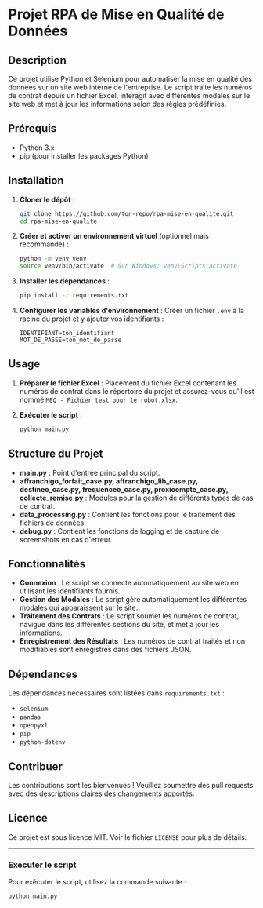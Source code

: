 # Projet RPA de Mise en Qualité de Données

## Description

Ce projet utilise Python et Selenium pour automatiser la mise en qualité des données sur un site web interne de l'entreprise. Le script traite les numéros de contrat depuis un fichier Excel, interagit avec différentes modales sur le site web et met à jour les informations selon des règles prédéfinies.

## Prérequis

- Python 3.x
- pip (pour installer les packages Python)

## Installation

1. **Cloner le dépôt** :
   ```bash
   git clone https://github.com/ton-repo/rpa-mise-en-qualite.git
   cd rpa-mise-en-qualite
   ```

2. **Créer et activer un environnement virtuel** (optionnel mais recommandé) :
   ```bash
   python -m venv venv
   source venv/bin/activate  # Sur Windows: venv\Scripts\activate
   ```

3. **Installer les dépendances** :
   ```bash
   pip install -r requirements.txt
   ```

4. **Configurer les variables d'environnement** :
   Créer un fichier `.env` à la racine du projet et y ajouter vos identifiants :
   ```env
   IDENTIFIANT=ton_identifiant
   MOT_DE_PASSE=ton_mot_de_passe
   ```

## Usage

1. **Préparer le fichier Excel** :
   Placement du fichier Excel contenant les numéros de contrat dans le répertoire du projet et assurez-vous qu'il est nommé `MEQ - Fichier test pour le robot.xlsx`.

2. **Exécuter le script** :
   ```bash
   python main.py
   ```

## Structure du Projet

- **main.py** : Point d'entrée principal du script.
- **affranchigo_forfait_case.py, affranchigo_lib_case.py, destineo_case.py, frequenceo_case.py, proxicompte_case.py, collecte_remise.py** : Modules pour la gestion de différents types de cas de contrat.
- **data_processing.py** : Contient les fonctions pour le traitement des fichiers de données.
- **debug.py** : Contient les fonctions de logging et de capture de screenshots en cas d'erreur.

## Fonctionnalités

- **Connexion** : Le script se connecte automatiquement au site web en utilisant les identifiants fournis.
- **Gestion des Modales** : Le script gère automatiquement les différentes modales qui apparaissent sur le site.
- **Traitement des Contrats** : Le script soumet les numéros de contrat, navigue dans les différentes sections du site, et met à jour les informations.
- **Enregistrement des Résultats** : Les numéros de contrat traités et non modifiables sont enregistrés dans des fichiers JSON.

## Dépendances

Les dépendances nécessaires sont listées dans `requirements.txt` :
- `selenium`
- `pandas`
- `openpyxl`
- `pip`
- `python-dotenv`

## Contribuer

Les contributions sont les bienvenues ! Veuillez soumettre des pull requests avec des descriptions claires des changements apportés.

## Licence

Ce projet est sous licence MIT. Voir le fichier `LICENSE` pour plus de détails.

--------------------------------

### Exécuter le script

Pour exécuter le script, utilisez la commande suivante :

```bash
python main.py
```